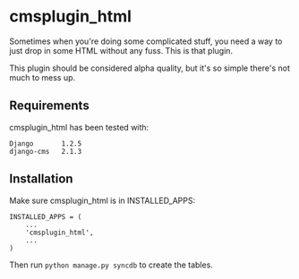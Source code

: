 cmsplugin_html
==============

Sometimes when you're doing some complicated stuff, you need a way to
just drop in some HTML without any fuss. This is that plugin.

This plugin should be considered alpha quality, but it's so simple
there's not much to mess up.

Requirements
------------

cmsplugin_html has been tested with:

    Django       1.2.5
    django-cms   2.1.3

Installation
------------

Make sure cmsplugin_html is in INSTALLED_APPS:

    INSTALLED_APPS = (
        ...
        'cmsplugin_html',
        ...
    )

Then run `python manage.py syncdb` to create the tables.


